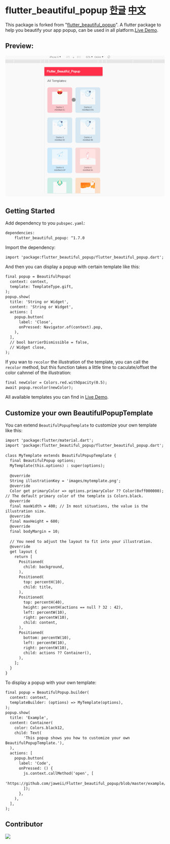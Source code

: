 # flutter_beautiful_popup [한글](./README_KR.md) [中文](./README_CN.md)

This package is forked from "[flutter_beautiful_popup](https://github.com/jaweii/Flutter_beautiful_popup/blob/master/README.md)".
A flutter package to help you beautify your app popup, can be used in all platform.[Live Demo](https://jaweii.github.io/Flutter_beautiful_popup/example/build/web/#/).

## Preview:

<img src="./img/show.gif" style="max-height: 600px;" alt="Preview" />

## Getting Started

Add dependency to you `pubspec.yaml`:

```
dependencies:
    flutter_beautiful_popup: ^1.7.0
```

Import the dependency:

```
import 'package:flutter_beautiful_popup/flutter_beautiful_popup.dart';
```

And then you can display a popup with certain template like this:

```
final popup = BeautifulPopup(
  context: context,
  template: TemplateType.gift,
);
popup.show(
  title: 'String or Widget',
  content: 'String or Widget',
  actions: [
    popup.button(
      label: 'Close',
      onPressed: Navigator.of(context).pop,
    ),
  ],
  // bool barrierDismissible = false,
  // Widget close,
);
```

If you wan to `recolor` the illustration of the template, you can call the `recolor` method, but this function takes a little time to caculate/offset the color cahnnel of the illustration:

```
final newColor = Colors.red.withOpacity(0.5);
await popup.recolor(newColor);
```

All available templates you can find in [Live Demo](https://jaweii.github.io/Flutter_beautiful_popup/example/build/web/#/).

## Customize your own BeautifulPopupTemplate

You can extend `BeautifulPopupTemplate` to customize your own template like this:

```
import 'package:flutter/material.dart';
import 'package:flutter_beautiful_popup/flutter_beautiful_popup.dart';

class MyTemplate extends BeautifulPopupTemplate {
  final BeautifulPopup options;
  MyTemplate(this.options) : super(options);

  @override
  String illustrationKey = 'images/mytemplate.png';
  @override
  Color get primaryColor => options.primaryColor ?? Color(0xff000000); // The default primary color of the template is Colors.black.
  @override
  final maxWidth = 400; // In most situations, the value is the illustration size.
  @override
  final maxHeight = 600;
  @override
  final bodyMargin = 10;

  // You need to adjust the layout to fit into your illustration.
  @override
  get layout {
    return [
      Positioned(
        child: background,
      ),
      Positioned(
        top: percentH(10),
        child: title,
      ),
      Positioned(
        top: percentH(40),
        height: percentH(actions == null ? 32 : 42),
        left: percentW(10),
        right: percentW(10),
        child: content,
      ),
      Positioned(
        bottom: percentW(10),
        left: percentW(10),
        right: percentW(10),
        child: actions ?? Container(),
      ),
    ];
  }
}
```

To display a popup with your own template:

```
final popup = BeautifulPopup.builder(
  context: context,
  templateBuilder: (options) => MyTemplate(options),
);
popup.show(
  title: 'Example',
  content: Container(
    color: Colors.black12,
    child: Text(
        'This popup shows you how to customize your own BeautifulPopupTemplate.'),
  ),
  actions: [
    popup.button(
      label: 'Code',
      onPressed: () {
        js.context.callMethod('open', [
          'https://github.com/jaweii/Flutter_beautiful_popup/blob/master/example/lib/MyTemplate.dart'
        ]);
      },
    ),
  ],
);
```

## Contributor

<a href="https://github.com/jaweii/Flutter_beautiful_popup/graphs/contributors">
  <img src="https://contrib.rocks/image?repo=jaweii/Flutter_beautiful_popup" />
</a>
